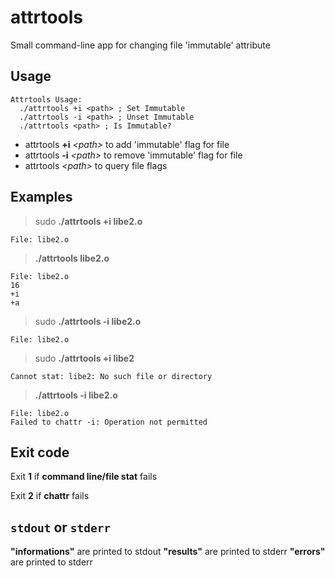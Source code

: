 # attrtools
Small command-line app for changing file 'immutable' attribute

## Usage

```plain
Attrtools Usage:
  ./attrtools +i <path> ; Set Immutable
  ./attrtools -i <path> ; Unset Immutable
  ./attrtools <path> ; Is Immutable?
```

+ attrtools __+i__ _\<path\>_ to add 'immutable' flag for file
+ attrtools __-i__ _\<path\>_ to remove 'immutable' flag for file
+ attrtools _\<path\>_ to query file flags
  
## Examples

> sudo __./attrtools +i libe2.o__

`File: libe2.o`

> __./attrtools libe2.o__

```plain
File: libe2.o
16
+i
+a
```

> sudo __./attrtools -i libe2.o__

`File: libe2.o`

> sudo __./attrtools +i libe2__

`Cannot stat: libe2: No such file or directory`

> __./attrtools -i libe2.o__

```plain
File: libe2.o
Failed to chattr -i: Operation not permitted
```

## Exit code

Exit __1__ if __command line/file stat__ fails

Exit __2__ if __chattr__ fails

## `stdout` or `stderr`

__"informations"__ are printed to stdout
__"results"__ are printed to stderr
__"errors"__ are printed to stderr
